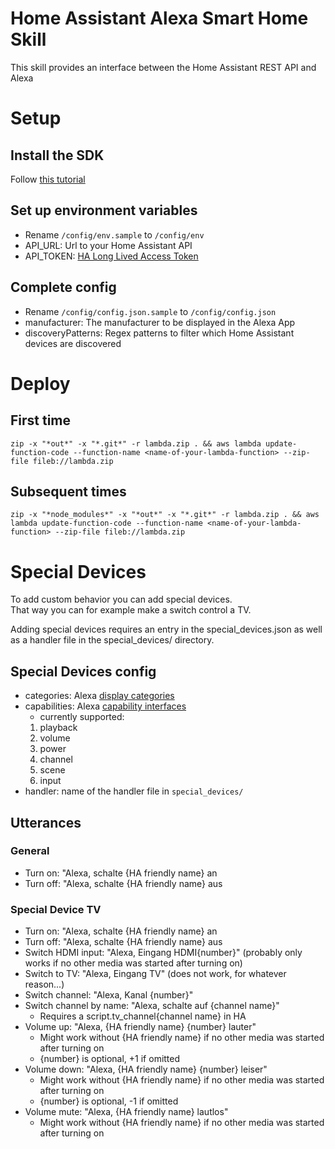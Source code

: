 # Home Assistant Alexa Smart Home Skill
This skill provides an interface between the Home Assistant REST API and Alexa

# Setup
## Install the SDK
Follow [this tutorial](https://docs.aws.amazon.com/de_de/cli/latest/userguide/install-cliv2-linux.html)

## Set up environment variables
- Rename `/config/env.sample` to `/config/env`
- API_URL: Url to your Home Assistant API
- API_TOKEN: [HA Long Lived Access Token](https://www.home-assistant.io/docs/authentication/#your-account-profile)

## Complete config
- Rename `/config/config.json.sample` to `/config/config.json`
- manufacturer: The manufacturer to be displayed in the Alexa App
- discoveryPatterns: Regex patterns to filter which Home Assistant devices are discovered

# Deploy
## First time
`zip -x "*out*" -x "*.git*" -r lambda.zip . && aws lambda update-function-code --function-name <name-of-your-lambda-function> --zip-file fileb://lambda.zip`

## Subsequent times
`zip -x "*node_modules*" -x "*out*" -x "*.git*" -r lambda.zip . && aws lambda update-function-code --function-name <name-of-your-lambda-function> --zip-file fileb://lambda.zip`

# Special Devices
To add custom behavior you can add special devices.  
That way you can for example make a switch control a TV.  

Adding special devices requires an entry in the special_devices.json as well as a handler file in the special_devices/ directory.

## Special Devices config
- categories: Alexa [display categories](https://developer.amazon.com/de-DE/docs/alexa/device-apis/alexa-discovery.html#display-categories)
- capabilities: Alexa [capability interfaces](https://developer.amazon.com/de-DE/docs/alexa/device-apis/list-of-interfaces.html)
  - currently supported:
  1. playback
  2. volume
  3. power
  4. channel
  5. scene
  6. input
- handler: name of the handler file in `special_devices/`

## Utterances
### General
- Turn on: "Alexa, schalte {HA friendly name} an
- Turn off: "Alexa, schalte {HA friendly name} aus

### Special Device TV
- Turn on: "Alexa, schalte {HA friendly name} an
- Turn off: "Alexa, schalte {HA friendly name} aus
- Switch HDMI input: "Alexa, Eingang HDMI{number}" (probably only works if no other media was started after turning on)
- Switch to TV: "Alexa, Eingang TV" (does not work, for whatever reason...)
- Switch channel: "Alexa, Kanal {number}"
- Switch channel by name: "Alexa, schalte auf {channel name}"
  - Requires a script.tv_channel{channel name} in HA
- Volume up: "Alexa, {HA friendly name} {number} lauter"
  - Might work without {HA friendly name} if no other media was started after turning on
  - {number} is optional, +1 if omitted
- Volume down: "Alexa, {HA friendly name} {number} leiser"
  - Might work without {HA friendly name} if no other media was started after turning on
  - {number} is optional, -1 if omitted
- Volume mute: "Alexa, {HA friendly name} lautlos"
  - Might work without {HA friendly name} if no other media was started after turning on
